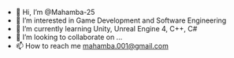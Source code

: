 - 👋 Hi, I’m @Mahamba-25
- 👀 I’m interested in Game Development and Software Engineering
- 🌱 I’m currently learning Unity, Unreal Engine 4, C++, C#
- 💞️ I’m looking to collaborate on ...
- 📫 How to reach me mahamba.001@gmail.com

<!---
Mahamba-25/Mahamba-25 is a ✨ special ✨ repository because its `README.md` (this file) appears on your GitHub profile.
You can click the Preview link to take a look at your changes.
--->
